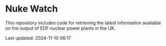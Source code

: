 # Nuke Watch

This repository includes code for retrieving the latest information available on the output of EDF nuclear power plants in the UK.

Last updated: 2024-11-10 06:17